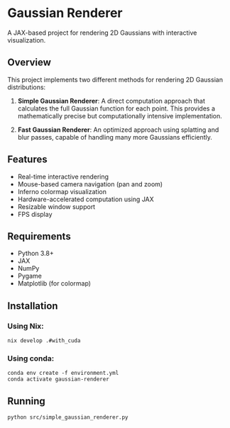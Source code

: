 # Gaussian Renderer

A JAX-based project for rendering 2D Gaussians with interactive visualization.

## Overview

This project implements two different methods for rendering 2D Gaussian distributions:

1. **Simple Gaussian Renderer**: A direct computation approach that calculates the full Gaussian function for each point. This provides a mathematically precise but computationally intensive implementation.

2. **Fast Gaussian Renderer**: An optimized approach using splatting and blur passes, capable of handling many more Gaussians efficiently.

## Features

- Real-time interactive rendering
- Mouse-based camera navigation (pan and zoom)
- Inferno colormap visualization
- Hardware-accelerated computation using JAX
- Resizable window support
- FPS display

## Requirements

- Python 3.8+
- JAX
- NumPy
- Pygame
- Matplotlib (for colormap)

## Installation

### Using Nix:
```
nix develop .#with_cuda
```

### Using conda:
```
conda env create -f environment.yml
conda activate gaussian-renderer
```

## Running
```
python src/simple_gaussian_renderer.py
```
